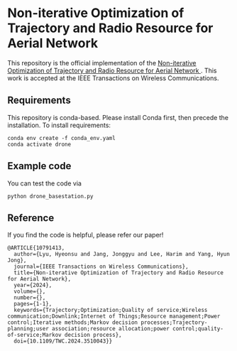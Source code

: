 # Non-iterative Optimization of Trajectory and Radio Resource for Aerial Network
This repository is the official implementation of the [Non-iterative Optimization of Trajectory and Radio Resource for Aerial Network
](https://arxiv.org/abs/2405.01314).
This work is accepted at the IEEE Transactions on Wireless Communications.

## Requirements
This repository is conda-based. Please install Conda first, then precede the installation.
To install requirements:

```setup
conda env create -f conda_env.yaml
conda activate drone
```

## Example code
You can test the code via
```
python drone_basestation.py
```

## Reference
If you find the code is helpful, please refer our paper!
```
@ARTICLE{10791413,
  author={Lyu, Hyeonsu and Jang, Jonggyu and Lee, Harim and Yang, Hyun Jong},
  journal={IEEE Transactions on Wireless Communications}, 
  title={Non-iterative Optimization of Trajectory and Radio Resource for Aerial Network}, 
  year={2024},
  volume={},
  number={},
  pages={1-1},
  keywords={Trajectory;Optimization;Quality of service;Wireless communication;Downlink;Internet of Things;Resource management;Power control;Iterative methods;Markov decision processes;Trajectory-planning;user association;resource allocation;power control;quality-of-service;Markov decision process},
  doi={10.1109/TWC.2024.3510043}}
```
